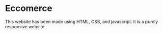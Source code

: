 # Eccomerce
This website has been made using HTML, CSS, and javascript. It is a purely responsive website. 
